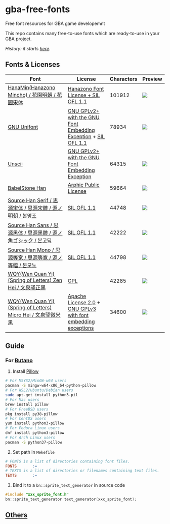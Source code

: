 # gba-free-fonts
Free font resources for GBA game developemnt

This repo contains many free-to-use fonts which are ready-to-use in your GBA project.

*History: it starts [here](https://github.com/GValiente/butano/pull/18).*

## Fonts & Licenses

|Font|License|Characters|Preview|
|---|---|---|---|
|[HanaMin(Hanazono Mincho) / 花園明朝 / 花园宋体](http://fonts.jp/hanazono/)|[Hanazono Font License + SIL OFL 1.1](https://github.com/laqieer/gba-free-fonts/blob/main/licenses/HanaMin.txt)|101912|![](https://user-images.githubusercontent.com/8841957/153871980-5ab179f1-b13c-4c08-89cb-45e28936e4aa.png)|
|[GNU Unifont](http://unifoundry.com/unifont/index.html)|[GNU GPLv2+ with the GNU Font Embedding Exception](https://github.com/laqieer/gba-free-fonts/blob/main/licenses/Unifont.1.txt) + [SIL OFL 1.1](https://github.com/laqieer/gba-free-fonts/blob/main/licenses/Unifont.2.txt)|78934|![](https://user-images.githubusercontent.com/8841957/153871992-f420e32d-caa5-4802-9d17-4850b5fa20a9.png)|
|[Unscii](http://viznut.fi/unscii/)|[GNU GPLv2+ with the GNU Font Embedding Exception](https://github.com/laqieer/gba-free-fonts/blob/main/licenses/Unscii.txt)|64315|![](https://user-images.githubusercontent.com/8841957/153871997-d65dd80c-1b46-455a-ade1-820a33b746e4.png)|
|[BabelStone Han](https://www.babelstone.co.uk/Fonts/Han.html)|[Arphic Public License](https://github.com/laqieer/gba-free-fonts/blob/main/licenses/BabelStoneHan.txt)|59664|![](https://user-images.githubusercontent.com/8841957/153872000-ef8e0ec2-92fc-45f7-a59d-e487eff816ec.png)|
|[Source Han Serif / 思源宋体 / 思源宋體 / 源ノ明朝 / 본명조](https://source.typekit.com/source-han-serif/)|[SIL OFL 1.1](https://github.com/laqieer/gba-free-fonts/blob/main/licenses/SourceHanSerif.txt)|44748|![](https://user-images.githubusercontent.com/8841957/153872005-534dde41-d386-4845-b1b4-896b330821f6.png)|
|[Source Han Sans / 思源黑体 / 思源黑體 / 源ノ角ゴシック / 본고딕](https://github.com/adobe-fonts/source-han-sans)|[SIL OFL 1.1](https://github.com/laqieer/gba-free-fonts/blob/main/licenses/SourceHanSans.txt)|42222|![](https://user-images.githubusercontent.com/8841957/153872007-c0a80d8c-19ab-42dd-bab4-46b29307be82.png)|
|[Source Han Mono / 思源等宽 / 思源等寬 / 源ノ等幅 / 본모노](https://github.com/adobe-fonts/source-han-mono)|[SIL OFL 1.1](https://github.com/laqieer/gba-free-fonts/blob/main/licenses/SourceHanMono.txt)|44798|![](https://user-images.githubusercontent.com/8841957/153872011-12e3255f-f428-4666-9581-d499efd4f071.png)|
|[WQY(Wen Quan Yi)(Spring of Letters) Zen Hei / 文泉驿正黑](http://wenq.org/wqy2/index.cgi?ZenHei)|[GPL](https://github.com/laqieer/gba-free-fonts/blob/main/licenses/WQYZenHei.txt)|42285|![](https://user-images.githubusercontent.com/8841957/153872014-4d8ebd89-47a8-4335-a60f-00c671688e52.png)|
|[WQY(Wen Quan Yi)(Spring of Letters) Micro Hei / 文泉驿微米黑](http://wenq.org/wqy2/index.cgi?MicroHei)|[Apache License 2.0](https://github.com/laqieer/gba-free-fonts/blob/main/licenses/WQYMicroHei.1.txt) + [GNU GPLv3 with font embedding exceptions](https://github.com/laqieer/gba-free-fonts/blob/main/licenses/WQYMicroHei.2.txt)|34600|![](https://user-images.githubusercontent.com/8841957/153872015-6bf8402f-a23a-48d1-811f-43b02146fd3f.png)|

## Guide

### For [Butano](https://github.com/GValiente/butano)

1. Install [Pillow](https://pillow.readthedocs.io/en/stable/installation.html)
```sh
# For MSYS2/MinGW-w64 users
pacman -S mingw-w64-x86_64-python-pillow
# For WSL2/Ubuntu/Debian users
sudo apt-get install python3-pil
# For Mac users
brew install pillow
# For FreeBSD users
pkg install py38-pillow
# For CentOS users
yum install python3-pillow
# For Fedora Linux users
dnf install python3-pillow
# For Arch Linux users
pacman -S python37-pillow
```
2. Set path in `Mekefile`
```Makefile
# FONTS is a list of directories containing font files.
FONTS       :=  
# TEXTS is a list of directories or filenames containing text files.
TEXTS       :=  
```
3. Bind it to a `bn::sprite_text_generator` in source code
```C++
#include "xxx_sprite_font.h"
bn::sprite_text_generator text_generator(xxx_sprite_font);
```

## [Others](https://github.com/laqieer/gba-free-fonts/blob/main/others.md)
